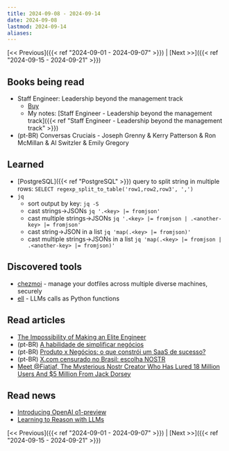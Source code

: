 ```yaml
---
title: 2024-09-08 - 2024-09-14
date: 2024-09-08
lastmod: 2024-09-14
aliases:
---
```


[<< Previous]({{< ref "2024-09-01 - 2024-09-07" >}}) | [Next >>]({{< ref "2024-09-15 - 2024-09-21" >}})

## Books being read
- Staff Engineer: Leadership beyond the management track
	- [Buy](https://staffeng.com/book)
	- My notes: [Staff Engineer - Leadership beyond the management track]({{< ref "Staff Engineer - Leadership beyond the management track" >}})
- (pt-BR) Conversas Cruciais - Joseph Grenny & Kerry Patterson & Ron McMillan &
  Al Switzler & Emily Gregory

## Learned
- [PostgreSQL]({{< ref "PostgreSQL" >}}) query to split string in multiple rows: `SELECT regexp_split_to_table('row1,row2,row3', ',')`
- `jq`
    * sort output by key: `jq -S`
    * cast strings->JSONs `jq '.<key> |= fromjson'`
    * cast multiple strings->JSONs `jq '.<key> |= fromjson | .<another-key> |= fromjson'`
    * cast string->JSON in a list `jq 'map(.<key> |= fromjson)'`
    * cast multiple strings->JSONs in a list `jq 'map(.<key> |= fromjson | .<another-key> |= fromjson)'`

## Discovered tools
- [chezmoi](https://github.com/twpayne/chezmoi) - manage your dotfiles across
  multiple diverse machines, securely
- [ell](https://github.com/MadcowD/ell) - LLMs calls as Python functions

## Read articles
- [The Impossibility of Making an Elite Engineer](https://tidyfirst.substack.com/p/the-impossibility-of-making-an-elite)
- (pt-BR) [A habilidade de simplificar negócios](https://microsaas.substack.com/p/a-habilidade-de-simplificar-negocios)
- (pt-BR) [Produto x Negócios: o que constrói um SaaS de sucesso?](https://open.substack.com/pub/operandoumsaas/p/produto-x-negocios-o-que-constroi)
- (pt-BR) [X.com censurado no Brasil: escolha NOSTR](https://www.akitaonrails.com/2024/09/11/x-com-censurado-no-brasil-escolha-nostr)
- [Meet @Fiatjaf, The Mysterious Nostr Creator Who Has Lured 18 Million Users And $5 Million From Jack Dorsey](https://www.forbes.com/sites/digital-assets/2023/05/30/bitcoin-social-network-nostr-creator-fiatjaf-/)

## Read news
- [Introducing OpenAI o1-preview](https://openai.com/index/introducing-openai-o1-preview/)
- [Learning to Reason with LLMs](https://openai.com/index/learning-to-reason-with-llms/)

[<< Previous]({{< ref "2024-09-01 - 2024-09-07" >}}) | [Next >>]({{< ref "2024-09-15 - 2024-09-21" >}})
